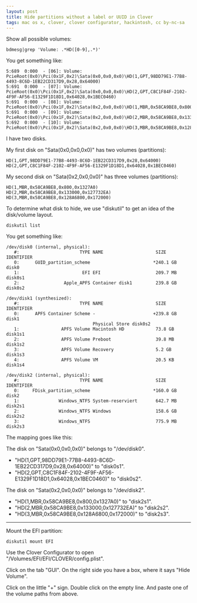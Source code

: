 ```yaml
---
layout: post
title: Hide partitions without a label or UUID in Clover
tags: mac os x, clover, clover configurator, hackintosh, cc by-nc-sa
---
```


Show all possible volumes:

```
bdmesg|grep 'Volume: .*HD([0-9],.*)'
```

You get something like: 

```
5:689  0:000  - [06]: Volume: PcieRoot(0x0)\Pci(0x1F,0x2)\Sata(0x0,0x0,0x0)\HD(1,GPT,98DD79E1-77B8-4493-8C6D-1EB22CD317D9,0x28,0x64000)
5:691  0:000  - [07]: Volume: PcieRoot(0x0)\Pci(0x1F,0x2)\Sata(0x0,0x0,0x0)\HD(2,GPT,C8C1F84F-2102-4F9F-AF56-E1329F1D18D1,0x64028,0x1BEC0460)
5:691  0:000  - [08]: Volume: PcieRoot(0x0)\Pci(0x1F,0x2)\Sata(0x2,0x0,0x0)\HD(1,MBR,0x58CA9BE8,0x800,0x1327A0)
5:691  0:000  - [09]: Volume: PcieRoot(0x0)\Pci(0x1F,0x2)\Sata(0x2,0x0,0x0)\HD(2,MBR,0x58CA9BE8,0x133000,0x127732EA)
5:692  0:000  - [10]: Volume: PcieRoot(0x0)\Pci(0x1F,0x2)\Sata(0x2,0x0,0x0)\HD(3,MBR,0x58CA9BE8,0x128A6800,0x172000)
```

I have two disks.

My first disk on "Sata(0x0,0x0,0x0)" has two volumes (partitions):

```
HD(1,GPT,98DD79E1-77B8-4493-8C6D-1EB22CD317D9,0x28,0x64000)
HD(2,GPT,C8C1F84F-2102-4F9F-AF56-E1329F1D18D1,0x64028,0x1BEC0460)
```

My second disk on "Sata(0x2,0x0,0x0)" has three volumes (partitions):

```
HD(1,MBR,0x58CA9BE8,0x800,0x1327A0)
HD(2,MBR,0x58CA9BE8,0x133000,0x127732EA)
HD(3,MBR,0x58CA9BE8,0x128A6800,0x172000)
```

To determine what disk to hide, we use "diskutil" to get an idea of the disk/volume layout.

```
diskutil list
```

You get something like: 

```
/dev/disk0 (internal, physical):
   #:                       TYPE NAME                    SIZE       IDENTIFIER
   0:      GUID_partition_scheme                        *240.1 GB   disk0
   1:                        EFI EFI                     209.7 MB   disk0s1
   2:                 Apple_APFS Container disk1         239.8 GB   disk0s2

/dev/disk1 (synthesized):
   #:                       TYPE NAME                    SIZE       IDENTIFIER
   0:      APFS Container Scheme -                      +239.8 GB   disk1
                                 Physical Store disk0s2
   1:                APFS Volume Macintosh HD            73.8 GB    disk1s1
   2:                APFS Volume Preboot                 39.8 MB    disk1s2
   3:                APFS Volume Recovery                5.2 GB     disk1s3
   4:                APFS Volume VM                      20.5 KB    disk1s4

/dev/disk2 (internal, physical):
   #:                       TYPE NAME                    SIZE       IDENTIFIER
   0:     FDisk_partition_scheme                        *160.0 GB   disk2
   1:               Windows_NTFS System-reserviert       642.7 MB   disk2s1
   2:               Windows_NTFS Windows                 158.6 GB   disk2s2
   3:               Windows_NTFS                         775.9 MB   disk2s3

```

The mapping goes like this:

The disk on "Sata(0x0,0x0,0x0)" belongs to "/dev/disk0".

- "HD(1,GPT,98DD79E1-77B8-4493-8C6D-1EB22CD317D9,0x28,0x64000)" to "disk0s1".
- "HD(2,GPT,C8C1F84F-2102-4F9F-AF56-E1329F1D18D1,0x64028,0x1BEC0460)" to "disk0s2".

The disk on "Sata(0x2,0x0,0x0)" belongs to "/dev/disk2".

- "HD(1,MBR,0x58CA9BE8,0x800,0x1327A0)" to "disk2s1".
- "HD(2,MBR,0x58CA9BE8,0x133000,0x127732EA)" to "disk2s2".
- "HD(3,MBR,0x58CA9BE8,0x128A6800,0x172000)" to "disk2s3".


-----

Mount the EFI partition:

```
diskutil mount EFI
```

Use the Clover Configurator to open "/Volumes/EFI/EFI/CLOVER/config.plist".

Click on the tab "GUI". On the right side you have a box, where it says "Hide Volume".

Click on the little "+" sign. Double click on the empty line. And paste one of the volume paths from above.

